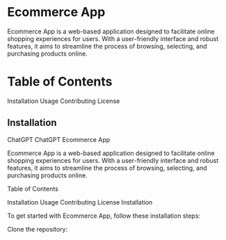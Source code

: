 #  Ecommerce App
Ecommerce App is a web-based application designed to facilitate online shopping experiences for users. With a user-friendly interface and robust features, it aims to streamline the process of browsing, selecting, and purchasing products online.


# Table of Contents
Installation
Usage
Contributing
License

## Installation


ChatGPT
ChatGPT
Ecommerce App

Ecommerce App is a web-based application designed to facilitate online shopping experiences for users. With a user-friendly interface and robust features, it aims to streamline the process of browsing, selecting, and purchasing products online.

Table of Contents

Installation
Usage
Contributing
License
Installation

To get started with Ecommerce App, follow these installation steps:

Clone the repository:
